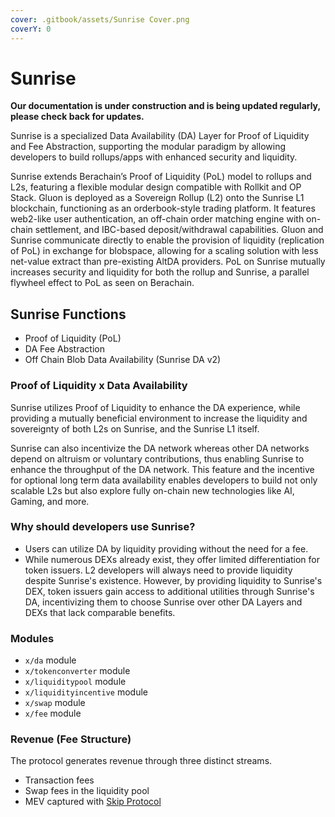 ```yaml
---
cover: .gitbook/assets/Sunrise Cover.png
coverY: 0
---
```


# Sunrise

**Our documentation is under construction and is being updated regularly, please check back for updates.**

Sunrise is a specialized Data Availability (DA) Layer for Proof of Liquidity and Fee Abstraction, supporting the modular paradigm by allowing developers to build rollups/apps with enhanced security and liquidity.

Sunrise extends Berachain’s Proof of Liquidity (PoL) model to rollups and L2s, featuring a flexible modular design compatible with Rollkit and OP Stack. Gluon is deployed as a Sovereign Rollup (L2) onto the Sunrise L1 blockchain, functioning as an orderbook-style trading platform. It features web2-like user authentication, an off-chain order matching engine with on-chain settlement, and IBC-based deposit/withdrawal capabilities. Gluon and Sunrise communicate directly to enable the provision of liquidity (replication of PoL) in exchange for blobspace, allowing for a scaling solution with less net-value extract than pre-existing AltDA providers. PoL on Sunrise mutually increases security and liquidity for both the rollup and Sunrise, a parallel flywheel effect to PoL as seen on Berachain.

## Sunrise Functions

- Proof of Liquidity (PoL)
- DA Fee Abstraction
- Off Chain Blob Data Availability (Sunrise DA v2)

### Proof of Liquidity x Data Availability

Sunrise utilizes Proof of Liquidity to enhance the DA experience, while providing a mutually beneficial environment to increase the liquidity and sovereignty of both L2s on Sunrise, and the Sunrise L1 itself.

Sunrise can also incentivize the DA network whereas other DA networks depend on altruism or voluntary contributions, thus enabling Sunrise to enhance the throughput of the DA network. This feature and the incentive for optional long term data availability enables developers to build not only scalable L2s but also explore fully on-chain new technologies like AI, Gaming, and more.

### Why should developers use Sunrise?

- Users can utilize DA by liquidity providing without the need for a fee.
- While numerous DEXs already exist, they offer limited differentiation for token issuers. L2 developers will always need to provide liquidity despite Sunrise's existence. However, by providing liquidity to Sunrise's DEX, token issuers gain access to additional utilities through Sunrise's DA, incentivizing them to choose Sunrise over other DA Layers and DEXs that lack comparable benefits.

### Modules

- `x/da` module
- `x/tokenconverter` module
- `x/liquiditypool` module
- `x/liquidityincentive` module
- `x/swap` module
- `x/fee` module

### Revenue (Fee Structure)

The protocol generates revenue through three distinct streams.

- Transaction fees
- Swap fees in the liquidity pool
- MEV captured with [Skip Protocol](https://docs.skip.money/)
